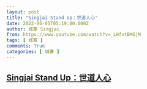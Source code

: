 ```yaml
---
layout: post
title: "Singjai Stand Up：世道人心"
date: 2022-06-05T05:19:00.000Z
author: 城寨 Singjai
from: https://www.youtube.com/watch?v=_LHfvtBMSjM
tags: [ 城寨 ]
comments: True
categories: [ 城寨 ]
---
```

<!--1654406340000-->
[Singjai Stand Up：世道人心](https://www.youtube.com/watch?v=_LHfvtBMSjM)
------

<div>

</div>
